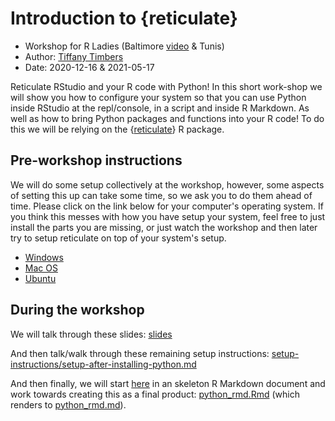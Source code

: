 # Introduction to {reticulate}
- Workshop for R Ladies (Baltimore [video](https://www.youtube.com/watch?v=U3ByGh8RmSc) & Tunis)
- Author: [Tiffany Timbers](https://www.tiffanytimbers.com/)
- Date: 2020-12-16 & 2021-05-17

Reticulate RStudio and your R code with Python! In this short work-shop we will show you how to configure your system so that you can use Python inside RStudio 
at the repl/console, in a script and inside R Markdown. As well as how to bring Python packages and functions into your R code! To do this we will be relying on the {[reticulate](https://rstudio.github.io/reticulate/)} R package.

## Pre-workshop instructions

We will do some setup collectively at the workshop, however, some aspects of setting this up can take some time, so we ask you to do them ahead of time. Please click on the link below for your computer's operating system. If you think this messes with how you have setup your system, feel free to just install the parts you are missing, or just watch the workshop and then later try to setup reticulate on top of your system's setup.

- [Windows](setup-instructions/windows_install_python.md)
- [Mac OS](setup-instructions/macos_install_python.md)
- [Ubuntu](setup-instructions/ubuntu_install_python.md)

## During the workshop

We will talk through these slides: [slides](slides/reticulate-intro.pdf)

And then talk/walk through these remaining setup instructions: [setup-instructions/setup-after-installing-python.md](setup-after-installing-python.md)

And then finally, we will start [here](python_rmd_empty.Rmd) in an skeleton 
R Markdown document and work towards creating this as a final product: [python_rmd.Rmd](python_rmd.Rmd) (which renders to [python_rmd.md](python_rmd.md)).
